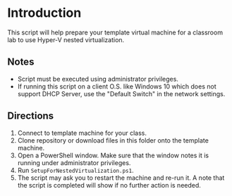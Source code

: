 # Introduction

This script will help prepare your template virtual machine for a classroom lab to use Hyper-V nested virtualization.

## Notes

- Script must be executed using administrator privileges.
- If running this script on a client O.S. like Windows 10 which does not support DHCP Server, use the "Default Switch" in the network settings.

## Directions

1. Connect to template machine for your class.
2. Clone repository or download files in this folder onto the template machine.
3. Open a PowerShell window.  Make sure that the window notes it is running under administrator privileges.
4. Run `SetupForNestedVirtualization.ps1`.  
5. The script may ask you to restart the machine and re-run it.  A note that the script is completed will show if no further action is needed.
